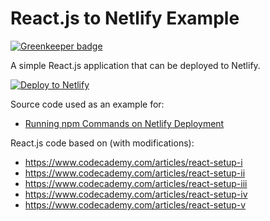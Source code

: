 # React.js to Netlify Example

[![Greenkeeper badge](https://badges.greenkeeper.io/neverendingqs-sandbox/reactjs-netlify-example.svg)](https://greenkeeper.io/)

A simple React.js application that can be deployed to Netlify.

[![Deploy to Netlify](https://www.netlify.com/img/deploy/button.svg)](https://app.netlify.com/start/deploy?repository=https://github.com/neverendingqs-sandbox/reactjs-netlify-example)

Source code used as an example for:

* [Running npm Commands on Netlify Deployment](http://blog.neverendingqs.com/2016/12/26/running-npm-commands-on-netlify-deployment/)

React.js code based on (with modifications):

* https://www.codecademy.com/articles/react-setup-i
* https://www.codecademy.com/articles/react-setup-ii
* https://www.codecademy.com/articles/react-setup-iii
* https://www.codecademy.com/articles/react-setup-iv
* https://www.codecademy.com/articles/react-setup-v
